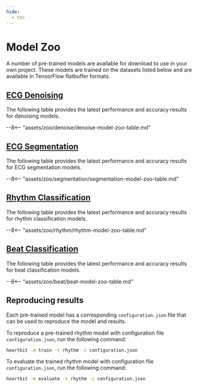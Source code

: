 ```yaml
---
hide:
  - toc
---
```


# Model Zoo

A number of pre-trained models are available for download to use in your own project. These models are trained on the datasets listed below and are available in TensorFlow flatbuffer formats.

## <span class="sk-h2-span">[ECG Denoising](./denoise.md)</span>

The following table provides the latest performance and accuracy results for denoising models.

--8<-- "assets/zoo/denoise/denoise-model-zoo-table.md"


## <span class="sk-h2-span">[ECG Segmentation](./segmentation.md)</span>

The following table provides the latest performance and accuracy results for ECG segmentation models.

--8<-- "assets/zoo/segmentation/segmentation-model-zoo-table.md"

## <span class="sk-h2-span">[Rhythm Classification](./rhythm.md)</span>

The following table provides the latest performance and accuracy results for rhythm classification models.

--8<-- "assets/zoo/rhythm/rhythm-model-zoo-table.md"

## <span class="sk-h2-span">[Beat Classification](./beat.md)</span>

The following table provides the latest performance and accuracy results for beat classification models.

--8<-- "assets/zoo/beat/beat-model-zoo-table.md"

<!-- ## <span class="sk-h2-span">Multi-Label Diagnostic Classification</span>

The following table provides the latest performance and accuracy results for multi-label diagnostic classification models. Additional result details can be found in [Zoo → Diagnostic](./diagnostic.md).

--8<-- "assets/zoo/diagnostic/diagnostic-model-zoo-table.md" -->


## <span class="sk-h2-span"> Reproducing results </span>

Each pre-trained model has a corresponding `configuration.json` file that can be used to reproduce the model and results.

To reproduce a pre-trained rhythm model with configuration file `configuration.json`, run the following command:

```bash
heartkit -m train -t rhythm -c configuration.json
```

To evaluate the trained rhythm model with configuration file `configuration.json`, run the following command:

```bash
heartkit -m evaluate -t rhythm -c configuration.json
```
